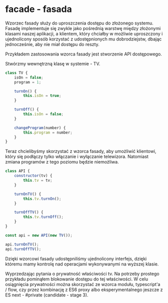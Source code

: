 # facade - fasada

Wzorzec fasady służy do uproszczenia dostępu do złożonego systemu.
Fasadę implementuje się zwykle jako pośrednią warstwę między
złożonymi klasami naszej aplikacji, a klientem, który chciałby
w możliwie uproszczony i ujednolicony sposób korzystać z udostępnionych
mu dobrodziejstw, dbając jednocześnie, aby nie miał dostępu do reszty.

Przykładem zastosowania wzorca fasady jest stworzenie API dostępowego.

Stwórzmy wewnętrzną klasę w systemie - TV.

```js
class TV {
    isOn = false;
    program = 1;

    turnOn() {
        this.isOn = true;
    }

    turnOff() {
        this.isOn = false;
    }

    changeProgram(number) {
        this.program = number;
    }
}
```

Teraz chcielibyśmy skorzystać z wzorca fasady, aby umożliwić klientowi,
który się podłączy tylko włączanie i wyłączanie telewizora.
Natomiast zmiana programów z tego poziomu będzie niemożliwa.

```js
class API {
    constructor(tv) {
        this.tv = tv;
    }

    turnOnTV() {
        this.tv.turnOn();
    }

    turnOffTV() {
        this.tv.turnOff();
    }
}

const api = new API(new TV());

api.turnOnTV();
api.turnOffTV();
```

Dzięki wzorcowi fasady udostępniliśmy ujednolicony interfejs, dzięki
któremu mamy kontrolę nad operacjami wykonywanymi na wyższej klasie.

Wyprzedzając pytania o prywatność właściwości tv. Na potrzeby prostego
przykładu pominąłem blokowanie dostępu do tej właściwości.
W celu osiągnięcia prywatności można skorzystać ze wzorca modułu,
typescript'a / flow, czy przez kombinację z ES6 proxy albo eksperymentalnego
jeszcze z ES next - #private (candidate - stage 3).
